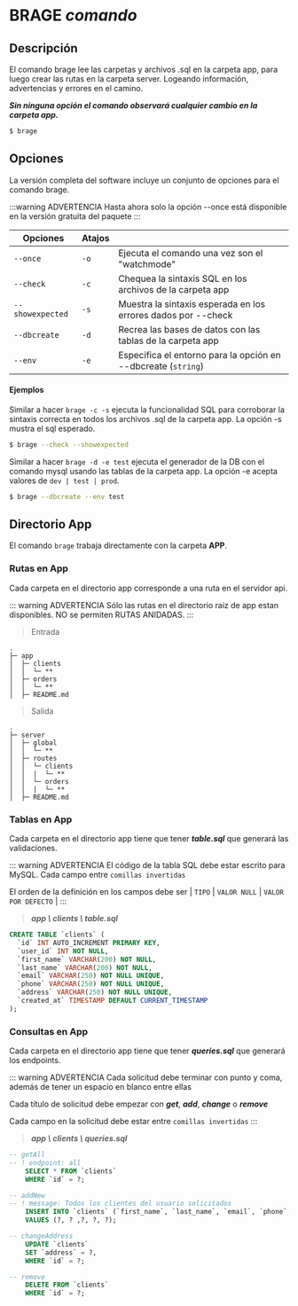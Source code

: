# BRAGE ***comando***

## Descripción

El comando brage lee las carpetas y archivos .sql en la carpeta app, para luego crear las rutas en la carpeta server. Logeando información, advertencias y errores en el camino.

***Sin ninguna opción el comando observará cualquier cambio en la carpeta app.***

```sh
$ brage
```

## Opciones

La versión completa del software incluye un conjunto de opciones para el comando brage.

:::warning ADVERTENCIA
Hasta ahora solo la opción --once está disponible en la versión gratuita del paquete
:::

| Opciones                 | Atajos              |                                                               |
| ------------------------ | ------------------- | ------------------------------------------------------------- |
| `--once`                 | `-o`                | Ejecuta el comando una vez son el "watchmode"                 |
| `--check`                | `-c`                | Chequea la sintaxis SQL en los archivos de la carpeta app     |
| `--showexpected`         | `-s`                | Muestra la sintaxis esperada en los errores dados por --check |
| `--dbcreate`             | `-d`                | Recrea las bases de datos con las tablas de la carpeta app    |
| `--env`                  | `-e`                | Especifica el entorno para la opción en --dbcreate (`string`) |

#### Ejemplos

Similar a hacer `brage -c -s` ejecuta la funcionalidad SQL para corroborar la sintaxis correcta en todos los archivos .sql de la carpeta app. La opción -s mustra el sql esperado.

```sh
$ brage --check --showexpected
```

Similar a hacer `brage -d -e test` ejecuta el generador de la DB con el comando mysql usando las tablas de la carpeta app. La opción -e acepta valores de `dev | test | prod`.

```sh
$ brage --dbcreate --env test
```

## Directorio App

El comando `brage` trabaja directamente con la carpeta **APP**.

### Rutas en App

Cada carpeta en el directorio app corresponde a una ruta en el servidor api. 

::: warning ADVERTENCIA
Sólo las rutas en el directorio raiz de app estan disponibles. NO se permiten RUTAS ANIDADAS.
:::

> Entrada
```
.
├─ app
│  ├─ clients
│  │  └─ **
│  ├─ orders
│  │  └─ **
│  ├─ README.md
```

> Salida
```
.
├─ server
│  ├─ global
│  │  └─ **
│  ├─ routes
│  │  └─ clients
│  │  |  └─ **
│  │  └─ orders
│  │  |  └─ **
│  ├─ README.md
```

### Tablas en App

Cada carpeta en el directorio app tiene que tener ***table.sql*** que generará las validaciones.

::: warning ADVERTENCIA
El código de la tabla SQL debe estar escrito para MySQL. Cada campo entre `comillas invertidas`

El orden de la definición en los campos debe ser | `TIPO` | `VALOR NULL` | `VALOR POR DEFECTO` |
:::

> ***app \ clients \ table.sql***

```sql
CREATE TABLE `clients` (
  `id` INT AUTO_INCREMENT PRIMARY KEY,
  `user_id` INT NOT NULL,
  `first_name` VARCHAR(200) NOT NULL,
  `last_name` VARCHAR(200) NOT NULL,
  `email` VARCHAR(250) NOT NULL UNIQUE,
  `phone` VARCHAR(250) NOT NULL UNIQUE,
  `address` VARCHAR(250) NOT NULL UNIQUE,
  `created_at` TIMESTAMP DEFAULT CURRENT_TIMESTAMP
);
```

### Consultas en App

Cada carpeta en el directorio app tiene que tener ***queries.sql*** que generará los endpoints.

::: warning ADVERTENCIA
Cada solicitud debe terminar con punto y coma, además de tener un espacio en blanco entre ellas

Cada título de solicitud debe empezar con ***get***, ***add***, ***change*** o ***remove***

Cada campo en la solicitud debe estar entre `comillas invertidas`
:::

> ***app \ clients \ queries.sql***

```sql
-- getAll
-- ! endpoint: all
    SELECT * FROM `clients`
    WHERE `id` = ?;

-- addNew
-- ! message: Todos los clientes del usuario solicitados
    INSERT INTO `clients` (`first_name`, `last_name`, `email`, `phone`, `address`)
    VALUES (?, ? ,?, ?, ?);

-- changeAddress
    UPDATE `clients`
    SET `address` = ?,
    WHERE `id` = ?;

-- remove
    DELETE FROM `clients`
    WHERE `id` = ?;

```